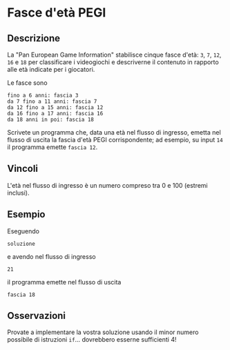 Fasce d'età PEGI
================

Descrizione
-----------

La "Pan European Game Information" stabilisce cinque fasce d'età: `3`, `7`,
`12`, `16` e `18` per classificare i videogiochi e descriverne il contenuto in
rapporto alle età indicate per i giocatori.

Le fasce sono

    fino a 6 anni: fascia 3
    da 7 fino a 11 anni: fascia 7
    da 12 fino a 15 anni: fascia 12
    da 16 fino a 17 anni: fascia 16
    da 18 anni in poi: fascia 18

Scrivete un programma che, data una età nel flusso di ingresso, emetta nel
flusso di uscita la fascia d'età PEGI corrispondente; ad esempio, su input `14`
il programma emette `fascia 12`.


Vincoli
-------

L'età nel flusso di ingresso è un numero compreso tra 0 e 100 (estremi inclusi).


Esempio
-------

Eseguendo

    soluzione

e avendo nel flusso di ingresso

    21

il programma emette nel flusso di uscita

    fascia 18


Osservazioni
------------

Provate a implementare la vostra soluzione usando il minor numero possibile di
istruzioni `if`… dovrebbero esserne sufficienti 4!
